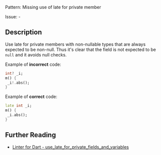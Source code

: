 Pattern: Missing use of late for private member

Issue: -

## Description

Use late for private members with non-nullable types that are always expected to
be non-null. Thus it's clear that the field is not expected to be `null` and it
avoids null checks.

Example of **incorrect** code:

```dart
int? _i;
m() {
 _i!.abs();
}
```

Example of **correct** code:

```dart
late int _i;
m() {
 _i.abs();
}
```

## Further Reading

* [Linter for Dart - use_late_for_private_fields_and_variables](https://dart.dev/tools/linter-rules/use_late_for_private_fields_and_variables)